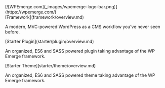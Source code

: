 <div class="cover-logo-bar">
    [![WPEmerge.com](_images/wpemerge-logo-bar.png)](https://wpemerge.com/)
</div>

<div class="cover-buttons">
    <div>
        [Framework](framework/overview.md)
        <p>A modern, MVC-powered WordPress as a CMS workflow you've never seen before.</p>
    </div>
    <div>
        [Starter Plugin](starter/plugin/overview.md)
        <p>An organized, ES6 and SASS powered plugin taking advantage of the WP Emerge framework.</p>
    </div>
    <div>
        [Starter Theme](starter/theme/overview.md)
        <p>An organized, ES6 and SASS powered theme taking advantage of the WP Emerge framework.</p>
    </div>
</div>
